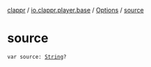[clappr](../../index.md) / [io.clappr.player.base](../index.md) / [Options](index.md) / [source](./source.md)

# source

`var source: `[`String`](https://kotlinlang.org/api/latest/jvm/stdlib/kotlin/-string/index.html)`?`